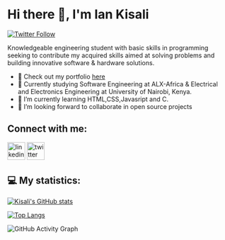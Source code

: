 # Hi there 👋, I'm Ian Kisali


[![Twitter Follow](https://img.shields.io/twitter/follow/iankisali_?color=1DA1F2&logo=twitter&style=for-the-badge)](https://twitter.com/intent/follow?original_referer=https%3A%2F%2Fgithub.com%2iankisali_&screen_name=iankisali_)

Knowledgeable engineering student with basic skills in
programming seeking to contribute my acquired skills aimed at solving
problems and building innovative software & hardware solutions.


- 🔭 Check out my portfolio [here](https://iankisali.github.io/)
- 🔭 Currently studying Software Engineering at ALX-Africa & Electrical and Electronics Engineering at University of Nairobi, Kenya.
- 🌱 I’m currently learning HTML,CSS,Javasript and C.
- 👯 I’m looking forward to collaborate in open source projects

## Connect with me:

[<img src='https://cdn.jsdelivr.net/npm/simple-icons@3.0.1/icons/linkedin.svg' alt='linkedin' height='40'>](https://www.linkedin.com/in/ian-kisali-bb4164209/)
[<img src='https://cdn.jsdelivr.net/npm/simple-icons@3.0.1/icons/twitter.svg' alt='twitter' height='40'>](https://twitter.com/IanKisali_) 





<!-- BLOG-POST-LIST:START -->
## 💻 My statistics:
[![Kisali's GitHub stats](https://github-readme-stats.vercel.app/api?username=iankisali&theme=merko&show_icons=true&count_private=true)](https://github.com/iankisali/github-readme-stats)

<!--[![Readme Card](https://github-readme-stats.vercel.app/api/pin/?username=iankisali&repo=iankisali.github.io&show_owner=true)](https://github.com/anuraghazra/github-readme-stats)-->

[![Top Langs](https://github-readme-stats.vercel.app/api/top-langs/?username=iankisali&layout=compact&theme=merko)](https://github.com/anuraghazra/github-readme-stats)

![GitHub Activity Graph](https://activity-graph.herokuapp.com/graph?username=iankisali&theme=merko)



<!---
iankisali/iankisali is a ✨ special ✨ repository because its `README.md` (this file) appears on your GitHub profile.
You can click the Preview link to take a look at your changes.
--->
